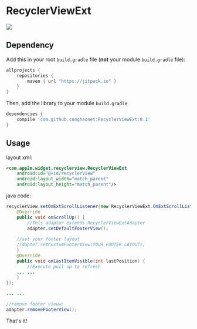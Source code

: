 # RecyclerViewExt
[![](https://jitpack.io/v/conghaonet/RecyclerViewExt.svg)](https://jitpack.io/#conghaonet/RecyclerViewExt)

## Dependency
Add this in your root `build.gradle` file (**not** your module `build.gradle` file):

```gradle
allprojects {
	repositories {
        maven { url "https://jitpack.io" }
    }
}
```

Then, add the library to your module `build.gradle`
```gradle
dependencies {
    compile 'com.github.conghaonet:RecyclerViewExt:0.1'
}
```

## Usage
layout xml:
```xml
<com.app2m.widget.recyclerview.RecyclerViewExt
    android:id="@+id/recyclerView"
    android:layout_width="match_parent"
    android:layout_height="match_parent"/>
```

java code: 
```java
recyclerView.setOnExtScrollListener(new RecyclerViewExt.OnExtScrollListener() {
    @Override
    public void onScrollUp() {
        //This adapter extends RecyclerViewExtAdapter
        adapter.setDefaultFooterView();
	
	//set your footer layout
	//dapter.setCustomFooterView(YOUR_FOOTER_LAYOUT);
    }
    @Override
    public void onLastItemVisible(int lastPosition) {
        //Execute pull up to refresh
	... ...
    }
});

... ...

//remove footer vieww;
adapter.removeFooterView();
```
That's it!
